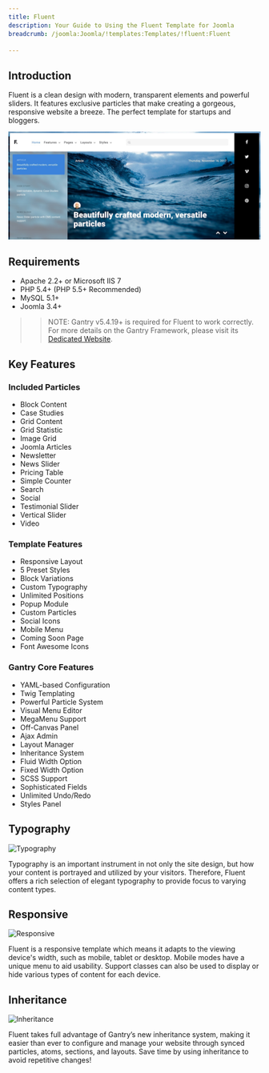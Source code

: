 ```yaml
---
title: Fluent
description: Your Guide to Using the Fluent Template for Joomla
breadcrumb: /joomla:Joomla/!templates:Templates/!fluent:Fluent

---
```


Introduction
-----

Fluent is a clean design with modern, transparent elements and powerful sliders. It features exclusive particles that make creating a gorgeous, responsive website a breeze. The perfect template for startups and bloggers.

![](assets/fluent.jpeg)

Requirements
-----

* Apache 2.2+ or Microsoft IIS 7
* PHP 5.4+ (PHP 5.5+ Recommended)
* MySQL 5.1+
* Joomla 3.4+

>> NOTE: Gantry v5.4.19+ is required for Fluent to work correctly. For more details on the Gantry Framework, please visit its [Dedicated Website](http://gantry.org).

Key Features
-----

### Included Particles

* Block Content
* Case Studies
* Grid Content
* Grid Statistic
* Image Grid
* Joomla Articles
* Newsletter
* News Slider
* Pricing Table
* Simple Counter
* Search
* Social
* Testimonial Slider
* Vertical Slider
* Video

### Template Features

* Responsive Layout
* 5 Preset Styles
* Block Variations
* Custom Typography
* Unlimited Positions
* Popup Module
* Custom Particles
* Social Icons
* Mobile Menu
* Coming Soon Page
* Font Awesome Icons 

### Gantry Core Features

* YAML-based Configuration
* Twig Templating
* Powerful Particle System
* Visual Menu Editor
* MegaMenu Support
* Off-Canvas Panel
* Ajax Admin
* Layout Manager
* Inheritance System
* Fluid Width Option
* Fixed Width Option
* SCSS Support
* Sophisticated Fields
* Unlimited Undo/Redo
* Styles Panel

## Typography

![Typography](ft-2.jpg)

Typography is an important instrument in not only the site design, but how your content is portrayed and utilized by your visitors. Therefore, Fluent offers a rich selection of elegant typography to provide focus to varying content types.

## Responsive

![Responsive](ft-3.jpg)

Fluent is a responsive template which means it adapts to the viewing device's width, such as mobile, tablet or desktop. Mobile modes have a unique menu to aid usability. Support classes can also be used to display or hide various types of content for each device.

## Inheritance

![Inheritance](ft-4.jpg)

Fluent takes full advantage of Gantry’s new inheritance system, making it easier than ever to configure and manage your website through synced particles, atoms, sections, and layouts. Save time by using inheritance to avoid repetitive changes!